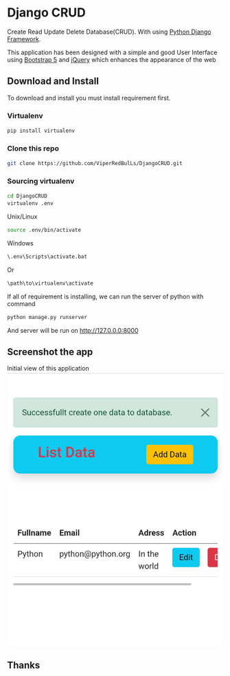 # Django CRUD
Create Read Update Delete Database(CRUD). With using [Python Django Framework](https://djangoproject.com).

This application has been designed with a simple and good User Interface using [Bootstrap 5](https://getbootstrap.com) and [jQuery](https://jquery.com) which enhances the appearance of the web

## Download and Install
To download and install you must install requirement first.

### Virtualenv
```bash
pip install virtualenv
```

### Clone this repo
```bash
git clone https://github.com/ViperRedBulLs/DjangoCRUD.git
```

### Sourcing virtualenv
```bash
cd DjangoCRUD
virtualenv .env
```
Unix/Linux
```bash
source .env/bin/activate
```
Windows
```cmd
\.env\Scripts\activate.bat
```
Or
```cmd
\path\to\virtualenv\activate
```

If all of requirement is installing, we can run the server of python with command
```bash
python manage.py runserver
```

And server will be run on http://127.0.0.0:8000

## Screenshot the app
Initial view of this application
<img src="https://github.com/ViperRedBulLs/DjangoCRUD/blob/main/Screenshot_2022-05-01-04-18-29-81.jpg">

## Thanks
